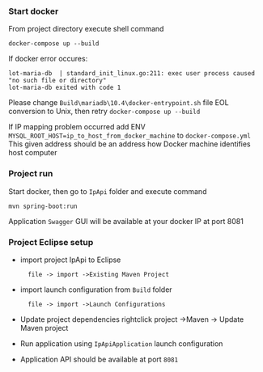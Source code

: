 ### Start docker
From project directory execute shell command

	docker-compose up --build
	

If docker error occures:

	lot-maria-db  | standard_init_linux.go:211: exec user process caused "no such file or directory"
	lot-maria-db exited with code 1
	
Please change `Build\mariadb\10.4\docker-entrypoint.sh` file EOL conversion to Unix, then retry `docker-compose up --build`

If IP mapping problem occurred add ENV `MYSQL_ROOT_HOST=ip_to_host_from_docker_machine` to `docker-compose.yml` 
This given address should be an address how Docker machine identifies host computer

### Project run

Start docker, then go to `IpApi` folder and execute command

    mvn spring-boot:run

Application `Swagger` GUI will be available at your docker IP at port 8081

### Project Eclipse setup

- import project IpApi to Eclipse  

    	file -> import ->Existing Maven Project
- import launch configuration from `Build` folder 

    	file -> import ->Launch Configurations

- Update project dependencies rightclick project ->Maven -> Update Maven project

- Run application using `IpApiApplication` launch configuration

- Application API should be available at port `8081`
